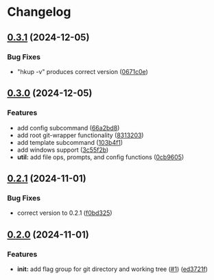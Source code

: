 # Changelog

## [0.3.1](https://github.com/iton0/hkup-cli/compare/v0.3.0...v0.3.1) (2024-12-05)


### Bug Fixes

* "hkup -v" produces correct version ([0671c0e](https://github.com/iton0/hkup-cli/commit/0671c0e04d9e05d8e81fc82e464248784dd2aa9d))

## [0.3.0](https://github.com/iton0/hkup-cli/compare/v0.2.1...v0.3.0) (2024-12-05)


### Features

* add config subcommand ([66a2bd8](https://github.com/iton0/hkup-cli/commit/66a2bd8d3fdae6f8baba2637b23de8d241146dec))
* add root git-wrapper functionality ([8313203](https://github.com/iton0/hkup-cli/commit/8313203b06b8b538ff5b5c14cc8b06795e1f762d))
* add template subcommand ([103b4f1](https://github.com/iton0/hkup-cli/commit/103b4f14f7af4de7ba4eb31e1c8c4a2ca0caff67))
* add windows support ([3c55f2b](https://github.com/iton0/hkup-cli/commit/3c55f2b64fbba373fbc01a98be50a6b93041c7b1))
* **util:** add file ops, prompts, and config functions ([0cb9605](https://github.com/iton0/hkup-cli/commit/0cb96050a2c69db118f3a700eaed3c81a0c0b9c1))

## [0.2.1](https://github.com/iton0/hkup-cli/compare/v0.2.0...v0.2.1) (2024-11-01)


### Bug Fixes

* correct version to 0.2.1 ([f0bd325](https://github.com/iton0/hkup-cli/commit/f0bd3251b349c60c5312a7ebb626bf37d775c9d6))

## [0.2.0](https://github.com/iton0/hkup-cli/compare/v0.1.0...v0.2.0) (2024-11-01)


### Features

* **init:** add flag group for git directory and working tree ([#1](https://github.com/iton0/hkup-cli/issues/1)) ([ed3721f](https://github.com/iton0/hkup-cli/commit/ed3721f83354dab268236e2e6ca1a033dcdc1427))
